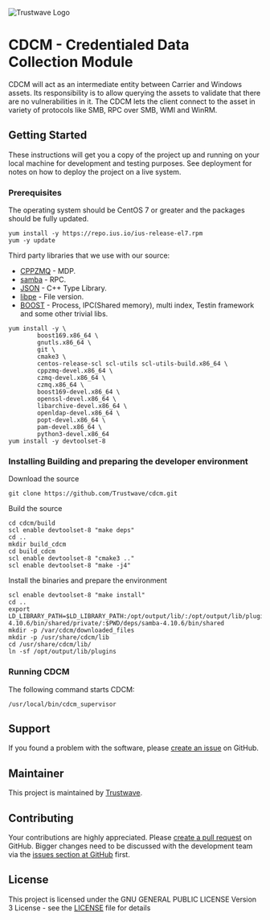 ![Trustwave Logo]( https://www.trustwave.com/img/logo/logo-trustwave-white.svg)

# CDCM - Credentialed Data Collection Module

CDCM will act as an intermediate entity between Carrier and Windows assets. Its responsibility is to allow querying the assets to validate that there are no vulnerabilities in it. The CDCM lets the client connect to the asset in variety of protocols like SMB, RPC over SMB, WMI and WinRM.

## Getting Started

These instructions will get you a copy of the project up and running on your local machine for development and testing purposes. See deployment for notes on how to deploy the project on a live system.

### Prerequisites

The operating system should be CentOS 7 or greater and the packages should be fully updated.

```
yum install -y https://repo.ius.io/ius-release-el7.rpm
yum -y update
```

Third party libraries that we use with our source:

* [CPPZMQ](https://github.com/zeromq/cppzmq) - MDP.
* [samba](https://github.com/samba-team/samba) - RPC.
* [JSON](https://github.com/taocpp/json) - C++ Type Library.
* [libpe](https://github.com/merces/libpe) - File version.
* [BOOST](https://www.boost.org) - Process, IPC(Shared memory), multi index, Testin framework  and some other trivial libs.

```
yum install -y \
        boost169.x86_64 \
        gnutls.x86_64 \
        git \
        cmake3 \
        centos-release-scl scl-utils scl-utils-build.x86_64 \
        cppzmq-devel.x86_64 \
        czmq-devel.x86_64 \
        czmq.x86_64 \
        boost169-devel.x86_64 \
        openssl-devel.x86_64 \
        libarchive-devel.x86_64 \
        openldap-devel.x86_64 \
        popt-devel.x86_64 \
        pam-devel.x86_64 \
        python3-devel.x86_64
yum install -y devtoolset-8
```


### Installing Building and preparing the developer environment

Download the source
```
git clone https://github.com/Trustwave/cdcm.git
```

Build the source
```
cd cdcm/build
scl enable devtoolset-8 "make deps"
cd ..
mkdir build_cdcm
cd build_cdcm
scl enable devtoolset-8 "cmake3 .."
scl enable devtoolset-8 "make -j4"
```

Install the binaries and prepare the environment
```
scl enable devtoolset-8 "make install"
cd ..
export LD_LIBRARY_PATH=$LD_LIBRARY_PATH:/opt/output/lib/:/opt/output/lib/plugins/:$PWD/deps/samba-4.10.6/bin/shared/private/:$PWD/deps/samba-4.10.6/bin/shared
mkdir -p /var/cdcm/downloaded_files
mkdir -p /usr/share/cdcm/lib
cd /usr/share/cdcm/lib/
ln -sf /opt/output/lib/plugins
```


### Running CDCM

The following command starts CDCM:
```
/usr/local/bin/cdcm_supervisor
```

## Support

If you found a problem with the software, please [create an
issue](https://github.com/trustwave/cdcm/issues) on GitHub.


## Maintainer

This project is maintained by [Trustwave](https://www.trustwave.com/).

## Contributing

Your contributions are highly appreciated. Please [create a pull
request](https://github.com/trustwave/cdcm/pulls) on GitHub. Bigger
changes need to be discussed with the development team via the [issues section
at GitHub](https://github.com/trustwave/cdcm/issues) first.

## License

This project is licensed under the GNU GENERAL PUBLIC LICENSE Version 3 License - see the [LICENSE](LICENSE) file for details
